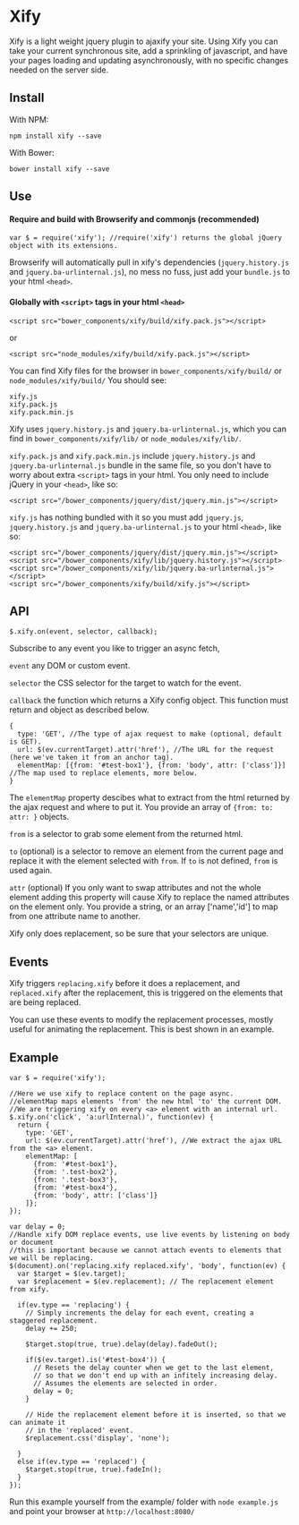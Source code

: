 # Xify

Xify is a light weight jquery plugin to ajaxify your site.
Using Xify you can take your current synchronous site, add a sprinkling of javascript, and have 
your pages loading and updating asynchronously, with no specific changes needed on the server side.


## Install

With NPM:
```
npm install xify --save
```
With Bower:
```
bower install xify --save
```


## Use

#### Require and build with Browserify and commonjs **(recommended)**
```
var $ = require('xify'); //require('xify') returns the global jQuery object with its extensions.
```
Browserify will automatically pull in xify's dependencies (`jquery.history.js` and `jquery.ba-urlinternal.js`), 
no mess no fuss, just add your `bundle.js` to your html `<head>`.


#### Globally with `<script>` tags in your html `<head>`
```
<script src="bower_components/xify/build/xify.pack.js"></script>
```
or
```
<script src="node_modules/xify/build/xify.pack.js"></script>
```

You can find Xify files for the browser in `bower_components/xify/build/` or `node_modules/xify/build/` 
You should see:
```
xify.js
xify.pack.js
xify.pack.min.js
```

Xify uses `jquery.history.js` and `jquery.ba-urlinternal.js`, 
which you can find in `bower_components/xify/lib/` or `node_modules/xify/lib/`.

`xify.pack.js` and `xify.pack.min.js` include `jquery.history.js` and `jquery.ba-urlinternal.js` 
bundle in the same file, so you don't have to worry about extra `<script>` tags in your html. 
You only need to include jQuery in your `<head>`, like so:
```
<script src="/bower_components/jquery/dist/jquery.min.js"></script>
```

`xify.js` has nothing bundled with it so you must add `jquery.js`, `jquery.history.js` and `jquery.ba-urlinternal.js` 
to your html `<head>`, like so:
```
<script src="/bower_components/jquery/dist/jquery.min.js"></script>
<script src="/bower_components/xify/lib/jquery.history.js"></script>
<script src="/bower_components/xify/lib/jquery.ba-urlinternal.js"></script>
<script src="/bower_components/xify/build/xify.js"></script>
```


## API

```
$.xify.on(event, selector, callback);
```
Subscribe to any event you like to trigger an async fetch, 


`event` any DOM or custom event.

`selector` the CSS selector for the target to watch for the event.

`callback` the function which returns a Xify config object. This function must return and object as described below.

```
{
  type: 'GET', //The type of ajax request to make (optional, default is GET).
  url: $(ev.currentTarget).attr('href'), //The URL for the request (here we've taken it from an anchor tag).
  elementMap: [{from: '#test-box1'}, {from: 'body', attr: ['class']}] //The map used to replace elements, more below.
}
```
The `elementMap` property descibes what to extract from the html returned by the ajax request and where to put it.
You provide an array of `{from: to: attr: }` objects.

`from` is a selector to grab some element from the returned html.

`to` (optional) is a selector to remove an element from the current page and replace it with 
the element selected with `from`. If `to` is not defined, `from` is used again.

`attr` (optional) If you only want to swap attributes and not the whole element adding this property 
will cause Xify to replace the named attributes on the element only. You provide a string, or an array 
['name','id'] to map from one attribute name to another.

Xify only does replacement, so be sure that your selectors are unique.


## Events

Xify triggers `replacing.xify` before it does a replacement, and `replaced.xify` after the replacement, 
this is triggered on the elements that are being replaced.

You can use these events to modify the replacement processes, mostly useful for animating the replacement.
This is best shown in an example.

## Example

```
var $ = require('xify');

//Here we use xify to replace content on the page async.
//elementMap maps elements 'from' the new html 'to' the current DOM.
//We are triggering xify on every <a> element with an internal url.
$.xify.on('click', 'a:urlInternal)', function(ev) {
  return {
    type: 'GET',
    url: $(ev.currentTarget).attr('href'), //We extract the ajax URL from the <a> element.
    elementMap: [
      {from: '#test-box1'}, 
      {from: '.test-box2'}, 
      {from: '.test-box3'}, 
      {from: '#test-box4'}, 
      {from: 'body', attr: ['class']}
    ]};
});

var delay = 0;
//Handle xify DOM replace events, use live events by listening on body or document
//this is important because we cannot attach events to elements that we will be replacing.
$(document).on('replacing.xify replaced.xify', 'body', function(ev) {
  var $target = $(ev.target);
  var $replacement = $(ev.replacement); // The replacement element from xify.

  if(ev.type == 'replacing') {
    // Simply increments the delay for each event, creating a staggered replacement.
    delay += 250;
    
    $target.stop(true, true).delay(delay).fadeOut();
    
    if($(ev.target).is('#test-box4')) {
      // Resets the delay counter when we get to the last element, 
      // so that we don't end up with an infitely increasing delay.
      // Assumes the elements are selected in order.
      delay = 0;
    }

    // Hide the replacement element before it is inserted, so that we can animate it
    // in the 'replaced' event.
    $replacement.css('display', 'none');

  }
  else if(ev.type == 'replaced') {
    $target.stop(true, true).fadeIn();
  }
});
```

Run this example yourself from the example/ folder with `node example.js` and point your browser at 
`http://localhost:8080/`
